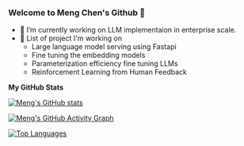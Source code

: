 ### Welcome to Meng Chen's Github 👋

<!--
**biomchen/biomchen** is a ✨ _special_ ✨ repository because its `README.md` (this file) appears on your GitHub profile.

Here are some ideas to get you started:

- 🔭 I’m currently working on ...
- 🌱 I’m currently learning ...
- 👯 I’m looking to collaborate on ...
- 🤔 I’m looking for help with ...
- 💬 Ask me about ...
- 📫 How to reach me: ...
- 😄 Pronouns: ...
- ⚡ Fun fact: ...
-->

* 🔭 I’m currently working on LLM implementaion in enterprise scale.
* 🧠 List of project I'm working on
  * Large language model serving using Fastapi
  * Fine tuning the embedding models
  * Parameterization efficiency fine tuning LLMs
  * Reinforcement Learning from Human Feedback 

<b>My GitHub Stats</b>

<a href="http://www.github.com/biomchen"><img src="https://github-readme-stats.vercel.app/api?username=biomchen&show_icons=true&hide=&count_private=true&title_color=3382ed&text_color=ffffff&icon_color=facc15&bg_color=1c1917&hide_border=true&show_icons=true" alt="Meng's GitHub stats" /></a>

[![Meng's GitHub Activity Graph](https://github-readme-stats.vercel.app/api?username=biomchen)](https://github.com/biomchen/github-readme-stats)

<a href="https://github.com/biomchen" align="left"><img src="https://github-readme-stats.vercel.app/api/top-langs/?username=biomchen&langs_count=10&title_color=3382ed&text_color=ffffff&icon_color=facc15&bg_color=1c1917&hide_border=true&locale=en&custom_title=Top%20%Languages" alt="Top Languages" /></a>
